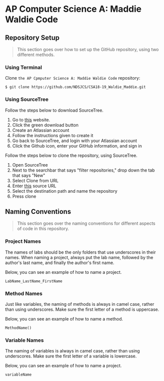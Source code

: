 # AP Computer Science A: Maddie Waldie Code

## Repository Setup
> This section goes over how to set up the GitHub repository, using two different methods.
### Using Terminal
Clone `the AP Cpmputer Science A: Maddie Waldie Code` repository:

    $ git clone https://github.com/NDSJCS/CSA18-19_Waldie_Maddie.git
### Using SourceTree
Follow the steps below to download SourceTree.
1. Go to [this](https://www.sourcetreeapp.com/) website.
2. Click the green download button
3. Create an Atlassian account
4. Follow the instructions given to create it
5. Go back to SourceTree, and login with your Atlassian account
6. Click the Github icon, enter your GitHub information, and sign in

Follow the steps below to clone the repository, using SourceTree.
1. Open SourceTree
2. Next to the searchbar that says "filter repositories," drop down the tab that says "New"
3. Select Clone from URL
4. Enter [this](https://github.com/NDSJCS/CSA18-19_Waldie_Maddie.git) source URL
5. Select the destination path and name the repository
6. Press clone

## Naming Conventions
> This section goes over the naming conventions for different aspects of code in this repository.
### Project Names
The names of labs should be the only folders that use underscores in their names. When naming a project, always put the lab name, followed by the author's last name, and finally the author's first name.

Below, you can see an example of how to name a project.

    LabName_LastName_FirstName

### Method Names
Just like variables, the naming of methods is always in camel case, rather than using underscores. Make sure the first letter of a method is uppercase.

Below, you can see an example of how to name a method.

    MethodName()

### Variable Names
The naming of variables is always in camel case, rather than using underscores. Make sure the first letter of a variable is lowercase.

Below, you can see an example of how to name a project.

    variableName
